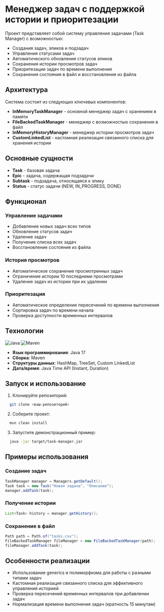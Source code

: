 # Менеджер задач с поддержкой истории и приоритезации

Проект представляет собой систему управления задачами (Task Manager) с возможностью:
- Создания задач, эпиков и подзадач
- Управления статусами задач
- Автоматического обновления статусов эпиков
- Сохранения истории просмотров задач
- Приоритезации задач по времени выполнения
- Сохранения состояния в файл и восстановления из файла

## Архитектура

Система состоит из следующих ключевых компонентов:
- **InMemoryTaskManager** - основной менеджер задач с хранением в памяти
- **FileBackedTaskManager** - менеджер с возможностью сохранения в файл
- **InMemoryHistoryManager** - менеджер истории просмотров задач
- **CustomLinkedList** - кастомная реализация связанного списка для хранения истории

## Основные сущности

- **Task** - базовая задача
- **Epic** - задача, содержащая подзадачи
- **Subtask** - подзадача, относящаяся к эпику
- **Status** - статус задачи (NEW, IN_PROGRESS, DONE)

## Функционал

### Управление задачами
- Добавление новых задач всех типов
- Обновление статусов задач
- Удаление задач
- Получение списка всех задач
- Восстановление состояния из файла

### История просмотров
- Автоматическое сохранение просмотренных задач
- Ограничение истории 10 последними просмотрами
- Удаление задач из истории при их удалении

### Приоритезация
- Автоматическое определение пересечений по времени выполнения
- Сортировка задач по времени начала
- Проверка доступности временных интервалов

## Технологии

![Java](https://img.shields.io/badge/java-%23ED8B00.svg?style=for-the-badge&logo=java&logoColor=white "Java")
![Maven](https://img.shields.io/badge/Maven-green.svg?style=for-the-badge&logo=mockito&logoColor=white "Maven")

- **Язык программирования**: Java 17
- **Сборка**: Maven
- **Структуры данных**: HashMap, TreeSet, Custom LinkedList
- **Дата/время**: Java Time API (Instant, Duration)

## Запуск и использование

1. Клонируйте репозиторий:
```bash
  git clone <ваш-репозиторий>
```

2. Соберите проект:
```bash
  mvn clean install
```

3. Запустите демонстрационный пример:
```bash
  java -jar target/task-manager.jar
```

## Примеры использования

### Создание задач
```java
TaskManager manager = Managers.getDefault();
Task task = new Task("Новая задача", "Описание");
manager.addTask(task);
```

### Получение истории
```java
List<Task> history = manager.getHistory();
```

### Сохранение в файл
```java
Path path = Path.of("tasks.csv");
FileBackedTaskManager fileManager = new FileBackedTaskManager(path);
fileManager.addTask(task);
```

## Особенности реализации

- Использование generics и полиморфизма для работы с разными типами задач
- Кастомная реализация связанного списка для эффективного управления историей
- Проверка пересечений временных интервалов при добавлении задач
- Нормализация времени выполнения задач (кратность 15 минутам)
